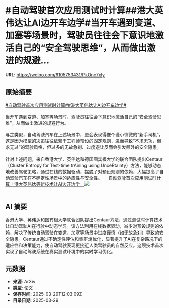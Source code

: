 # #自动驾驶首次应用测试时计算##港大英伟达让AI边开车边学#当开车遇到变道、加塞等场景时，驾驶员往往会下意识地激活自己的“安全驾驶思维”，从而做出激进的规避...

**URL**: https://weibo.com/6105753431/PkOnc7xIy

## 原始摘要

<a href="https://m.weibo.cn/search?containerid=231522type%3D1%26t%3D10%26q%3D%23%E8%87%AA%E5%8A%A8%E9%A9%BE%E9%A9%B6%E9%A6%96%E6%AC%A1%E5%BA%94%E7%94%A8%E6%B5%8B%E8%AF%95%E6%97%B6%E8%AE%A1%E7%AE%97%23&amp;extparam=%23%E8%87%AA%E5%8A%A8%E9%A9%BE%E9%A9%B6%E9%A6%96%E6%AC%A1%E5%BA%94%E7%94%A8%E6%B5%8B%E8%AF%95%E6%97%B6%E8%AE%A1%E7%AE%97%23" data-hide=""><span class="surl-text">#自动驾驶首次应用测试时计算#</span></a><a href="https://m.weibo.cn/search?containerid=231522type%3D1%26t%3D10%26q%3D%23%E6%B8%AF%E5%A4%A7%E8%8B%B1%E4%BC%9F%E8%BE%BE%E8%AE%A9AI%E8%BE%B9%E5%BC%80%E8%BD%A6%E8%BE%B9%E5%AD%A6%23&amp;extparam=%23%E6%B8%AF%E5%A4%A7%E8%8B%B1%E4%BC%9F%E8%BE%BE%E8%AE%A9AI%E8%BE%B9%E5%BC%80%E8%BD%A6%E8%BE%B9%E5%AD%A6%23" data-hide=""><span class="surl-text">#港大英伟达让AI边开车边学#</span></a><br><br>当开车遇到变道、加塞等场景时，驾驶员往往会下意识地激活自己的“安全驾驶思维”，从而做出激进的规避行为。<br><br>与之类似，自动驾驶汽车在上述场景中，更会表现得像个谨小慎微的”新手司机”，这是因为模型的决策往往依赖于工程师预设的固定规则，进而导致“不求无功，但求无过”的驾驶风格，但过多的无故急刹、过度避让反而会引发额外的安全隐患。<br><br>针对上述问题，来自香港大学、英伟达和德国图宾根大学的联合团队提出Centaur（Cluster&nbsp;Entropy for&nbsp;Test-time trAining using&nbsp;UnceRtainty）方法，能够动态地改善驾驶策略，通过在线的数据驱动，摆脱了对预设规则的依赖，大幅提高了自动驾驶汽车在不确定性场景中的适应性与安全性。 <a href="https://weibo.com/ttarticle/p/show?id=2309405149601983496425" data-hide=""><span class="url-icon"><img style="width: 1rem;height: 1rem" src="https://h5.sinaimg.cn/upload/2015/09/25/3/timeline_card_small_article_default.png" referrerpolicy="no-referrer"></span><span class="surl-text">自动驾驶首次应用测试时计算！港大英伟达等新技术让AI边开边学。</span></a><img style="" src="https://tvax3.sinaimg.cn/large/006Fd7o3ly1hzy0mss6mlj30n00cy0vi.jpg" referrerpolicy="no-referrer"><br><br>

## AI 摘要

香港大学、英伟达和图宾根大学联合团队提出Centaur方法，通过测试时计算技术让自动驾驶AI在行驶中动态学习。该方法利用在线数据驱动，减少对预设规则的依赖，解决了传统自动驾驶在变道、加塞等场景中过度谨慎（如无故急刹）导致的安全隐患。Centaur通过不确定性评估和集群熵优化，显著提升了AI在复杂路况下的适应性和决策能力，使自动驾驶表现更接近人类驾驶员的自然反应。这项技术首次实现了自动驾驶系统在真实测试环境中的实时学习优化。

## 元数据

- **来源**: ArXiv
- **类型**: 论文
- **保存时间**: 2025-03-29T12:03:09Z
- **目录日期**: 2025-03-29
